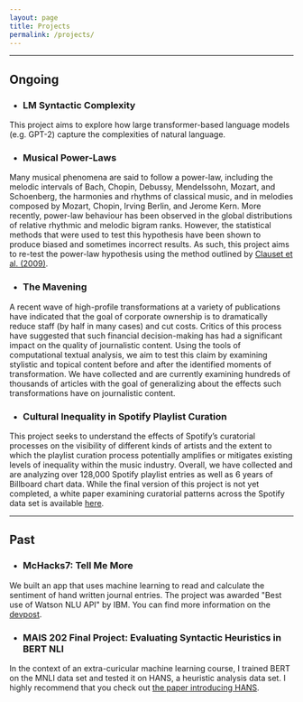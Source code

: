 ```yaml
---
layout: page
title: Projects
permalink: /projects/
---
```


---

## Ongoing

* ### LM Syntactic Complexity
This project aims to explore how large transformer-based language models (e.g. GPT-2) capture the complexities of natural language.

* ### Musical Power-Laws
Many musical phenomena are said to follow a power-law, including the melodic intervals of Bach, Chopin, Debussy, Mendelssohn, Mozart, and Schoenberg, the harmonies and rhythms of classical music, and in melodies composed by Mozart, Chopin, Irving Berlin, and Jerome Kern. More recently, power-law behaviour has been observed in the global distributions of relative rhythmic and melodic bigram ranks. However, the statistical methods that were used to test this hypothesis have been shown to produce biased and sometimes incorrect results. As such, this project aims to re-test the power-law hypothesis using the method outlined by [Clauset et al. (2009)](https://arxiv.org/abs/0706.1062).

* ### The Mavening
A recent wave of high-profile transformations at a variety of publications have indicated that the goal of corporate ownership is to dramatically reduce staff (by half in many cases) and cut costs. Critics of this process have suggested that such financial decision-making has had a significant impact on the quality of journalistic content. Using the tools of computational textual analysis, we aim to test this claim by examining stylistic and topical content before and after the identified moments of transformation. We have collected and are currently examining hundreds of thousands of articles with the goal of generalizing about the effects such transformations have on journalistic content.

* ### Cultural Inequality in Spotify Playlist Curation 
This project seeks to understand the effects of Spotify’s curatorial processes on the visibility of different kinds of artists and the extent to which the playlist curation process potentially amplifies or mitigates existing levels of inequality within the music industry. Overall, we have collected and are analyzing over 128,000 Spotify playlist entries as well as 6 years of Billboard chart data. While the final version of this project is not yet completed, a white paper examining curatorial patterns across the Spotify data set is available [here](https://txtlab.org/2020/05/are-you-genre-fluid-a-new-collaboration-on-spotify-by-cheng-lin-and-benjamin-lebrun/).

---

## Past

- ### McHacks7: Tell Me More
We built an app that uses machine learning to read and calculate the sentiment of hand written journal entries. The project was awarded "Best use of Watson NLU API" by IBM. You can find more information on the [devpost](https://devpost.com/software/tell-me-more).

* ### MAIS 202 Final Project: Evaluating Syntactic Heuristics in BERT NLI
In the context of an extra-curicular machine learning course, I trained BERT on the MNLI data set and tested it on HANS, a heuristic analysis data set. I highly recommend that you check out [the paper introducing HANS](https://arxiv.org/abs/1902.01007).
